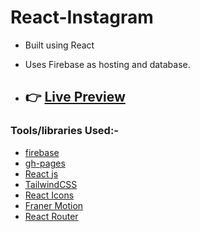 # React-Instagram

- Built using React
- Uses Firebase as hosting and database.

- ## 👉 [Live Preview](https://instagram-clone-e762b.web.app)

### Tools/libraries Used:-

- [firebase](https://firebase.google.com/)
- [gh-pages](https://www.npmjs.com/package/gh-pages)
- [React js](https://reactjs.org/)
- [TailwindCSS](https://tailwindcss.com/)
- [React Icons](https://react-icons.github.io/react-icons/)
- [Franer Motion](https://www.framer.com/docs/)
- [React Router](https://reactrouter.com/en/main)

